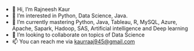 - 👋 Hi, I’m Rajneesh Kaur 
- 👀 I’m interested in Python, Data Science, Java. 
- 🌱 I’m currently mastering Python, Java, Tableau, R, MySQL, Azure, Apache, Sapark, Hadoop, SAS, Artificial intelligence and Deep learning
- 💞️ I’m looking to collaborate on topics of Data Science 
- 📫 You can reach me via kaurraaj945@gmail.com

<!---
Rajneesh11-tech/Rajneesh11-tech is a ✨ special ✨ repository because its `README.md` (this file) appears on your GitHub profile.
You can click the Preview link to take a look at your changes.
--->

